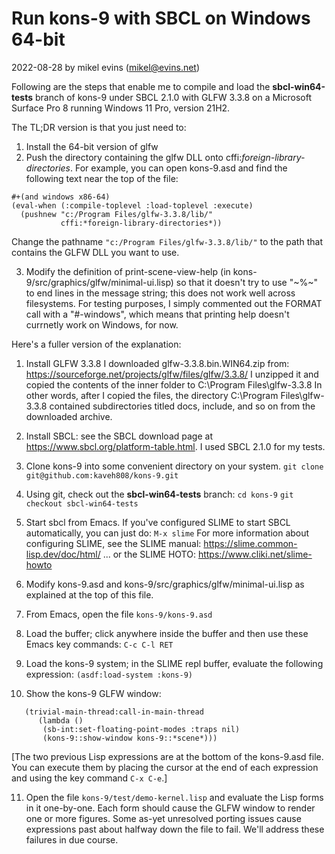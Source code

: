 # Run kons-9 with SBCL on Windows 64-bit

2022-08-28 by mikel evins (mikel@evins.net)


Following are the steps that enable me to compile and load the **sbcl-win64-tests** branch of kons-9 under SBCL 2.1.0 with GLFW 3.3.8 on a Microsoft Surface Pro 8 running Windows 11 Pro, version 21H2.

The TL;DR version is that you just need to:

1. Install the 64-bit version of glfw
2. Push the directory containing the glfw DLL onto cffi:*foreign-library-directories*. For example, you can open kons-9.asd and find the following text near the top of the file:
```
#+(and windows x86-64) 
(eval-when (:compile-toplevel :load-toplevel :execute)
  (pushnew "c:/Program Files/glfw-3.3.8/lib/"
           cffi:*foreign-library-directories*))

```
Change the pathname `"c:/Program Files/glfw-3.3.8/lib/"` to the path that contains the GLFW DLL you want to use.

3. Modify the definition of print-scene-view-help (in kons-9/src/graphics/glfw/minimal-ui.lisp) so that it doesn't try to use "~%~" to end lines in the message string; this does not work well across filesystems. For testing purposes, I simply commented out the FORMAT call with a "#-windows", which means that printing help doesn't currnetly work on Windows, for now.

Here's a fuller version of the explanation:

1. Install GLFW 3.3.8
   I downloaded glfw-3.3.8.bin.WIN64.zip from:
     https://sourceforge.net/projects/glfw/files/glfw/3.3.8/
   I unzipped it and copied the contents of the inner folder to
     C:\Program Files\glfw-3.3.8
   In other words, after I copied the files, the directory
     C:\Program Files\glfw-3.3.8
   contained subdirectories titled docs, include, and so on from the downloaded archive.

2. Install SBCL:
   see the SBCL download page at https://www.sbcl.org/platform-table.html.
   I used SBCL 2.1.0 for my tests.
3. Clone kons-9 into some convenient directory on your system.
   `git clone git@github.com:kaveh808/kons-9.git`
4. Using git, check out the **sbcl-win64-tests** branch:
   `cd kons-9`
   `git checkout sbcl-win64-tests`
5. Start sbcl from Emacs. If you've configured SLIME to start SBCL automatically, you can just do:
   `M-x slime`
   For more information about configuring SLIME, see the SLIME manual:
   https://slime.common-lisp.dev/doc/html/
   ... or the SLIME HOTO:
   https://www.cliki.net/slime-howto
6. Modify kons-9.asd and kons-9/src/graphics/glfw/minimal-ui.lisp as explained at the top of this file.
7. From Emacs, open the file `kons-9/kons-9.asd`
8. Load the buffer; click anywhere inside the buffer and then use these Emacs key commands:
   `C-c C-l RET`
9. Load the kons-9 system; in the SLIME repl buffer, evaluate the following expression:
   `(asdf:load-system :kons-9)`

10. Show the kons-9 GLFW window:
```
   (trivial-main-thread:call-in-main-thread
      (lambda ()
       (sb-int:set-floating-point-modes :traps nil)
       (kons-9::show-window kons-9::*scene*)))
 ```
       
   [The two previous Lisp expressions are at the bottom of the kons-9.asd file. You can execute them by placing the cursor at the end of each expression and using the key command `C-x C-e`.]
   
11. Open the file `kons-9/test/demo-kernel.lisp` and evaluate the Lisp forms in it one-by-one. Each form should cause the GLFW window to render one or more figures. Some as-yet unresolved porting issues cause expressions past about halfway down the file to fail. We'll address these failures in due course.


